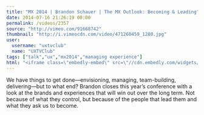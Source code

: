 ```yaml
---
title: "MX 2014 | Brandon Schauer | The MX Outlook: Becoming & Leading"
date: 2014-07-16 21:26:19 00:00
permalink: /videos/2357
source: "http://vimeo.com/91668742"
thumbnail: "http://i.vimeocdn.com/video/471260459_1280.jpg"
user:
  username: "uxtvclub"
  name: "UXTVClub"
tags: ["talk","ux","mx2014","managing experience"]
html: "<iframe class=\"embedly-embed\" src=\"//cdn.embedly.com/widgets/media.html?src=http%3A%2F%2Fplayer.vimeo.com%2Fvideo%2F91668742&wmode=transparent&src_secure=1&url=http%3A%2F%2Fvimeo.com%2F91668742&image=http%3A%2F%2Fi.vimeocdn.com%2Fvideo%2F471260459_1280.jpg&key=daaebf4d9cdd46779200162d0ca86e20&type=text%2Fhtml&schema=vimeo\" width=\"1280\" height=\"720\" scrolling=\"no\" frameborder=\"0\" allowfullscreen></iframe>"
---
```


We have things to get done—envisioning, managing, team-building, delivering—but to what end? Brandon closes this year’s conference with a look at the brands and experiences that will win out over the long term. Not because of what they control, but because of the people that lead them and what they ask us to become.